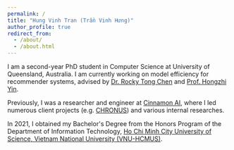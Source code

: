 ```yaml
---
permalink: /
title: "Hung Vinh Tran (Trần Vinh Hưng)"
author_profile: true
redirect_from: 
  - /about/
  - /about.html
---
```


I am a second-year PhD student in Computer Science at University of Queensland, Australia. I am currently working on model efficiency for recommender systems, advised by [Dr. Rocky Tong Chen](https://eecs.uq.edu.au/profile/1253/rocky-chen) and [Prof. Hongzhi Yin](https://sites.google.com/view/hongzhi-yin/home).

Previously, I was a researcher and engineer at [Cinnamon AI](https://www.linkedin.com/company/cinnamoninc/), where I led numerous client projects (e.g. [CHRONUS](https://www.kline.co.jp/en/news/drybulk/drybulk-20231023.html)) and various internal researches.

In 2021, I obtained my Bachelor's Degree from the Honors Program of the Department of Information Technology, [Ho Chi Minh City University of Science, Vietnam National University (VNU-HCMUS)](https://en.hcmus.edu.vn/).
